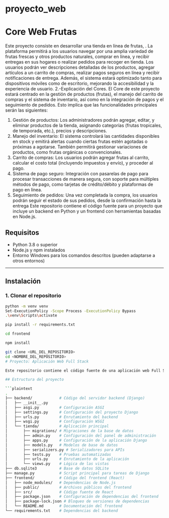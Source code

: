 # proyecto_web

# Core Web Frutas
Este proyecto consiste en desarrollar una tienda en línea de frutas, . La plataforma
permitirá a los usuarios navegar por una amplia variedad de frutas frescas y otros
productos naturales, comprar en línea, y recibir entregas en sus hogares o realizar
pedidos para recoger en tienda. Los usuarios podrán ver descripciones detalladas de
los productos, agregar artículos a un carrito de compras, realizar pagos seguros en línea
y recibir notificaciones de entrega. Además, el sistema estará optimizado tanto para
dispositivos móviles como de escritorio, mejorando la accesibilidad y la experiencia de
usuario.
2.-Explicación del Cores.
El Core de este proyecto estará centrado en la gestión de productos (frutas), el manejo
del carrito de compras y el sistema de inventario, así como en la integración de pagos y
el seguimiento de pedidos. Esto implica que las funcionalidades principales serán las
siguientes:
1. Gestión de productos: Los administradores podrán agregar, editar, y eliminar
productos de la tienda, asignando categorías (frutas tropicales, de temporada,
etc.), precios y descripciones.
2. Manejo del inventario: El sistema controlará las cantidades disponibles en
stock y emitirá alertas cuando ciertas frutas estén agotadas o próximas a
agotarse. También permitirá gestionar variaciones de productos, como frutas
orgánicas o convencionales.
3. Carrito de compras: Los usuarios podrán agregar frutas al carrito, calcular el
costo total (incluyendo impuestos y envío), y proceder al pago.
4. Sistema de pago seguro: Integración con pasarelas de pago para procesar
transacciones de manera segura, con soporte para múltiples métodos de pago,
como tarjetas de crédito/débito y plataformas de pago en línea.
5. Seguimiento de pedidos: Una vez completada la compra, los usuarios podrán
seguir el estado de sus pedidos, desde la confirmación hasta la entrega
Este repositorio contiene el código fuente para un proyecto que incluye un backend en Python y un frontend con herramientas basadas en Node.js.

## Requisitos

- Python 3.8 o superior
- Node.js y npm instalados
- Entorno Windows para los comandos descritos (pueden adaptarse a otros entornos)

---

## Instalación

### 1. Clonar el repositorio
```bash
python -m venv venv
Set-ExecutionPolicy -Scope Process -ExecutionPolicy Bypass
.\venv\Scripts\activate

pip install -r requirements.txt

cd frontend

npm install

git clone <URL_DEL_REPOSITORIO>
cd <NOMBRE_DEL_REPOSITORIO>
# Proyecto: Aplicación Web Full Stack

Este repositorio contiene el código fuente de una aplicación web Full Stack con un backend desarrollado en Django y un frontend basado en React (Node.js). 

## Estructura del proyecto

```plaintext
.
├── backend/            # Código del servidor backend (Django)
│   ├── __init__.py
│   ├── asgi.py         # Configuración ASGI
│   ├── settings.py     # Configuración del proyecto Django
│   ├── urls.py         # Enrutamiento del backend
│   ├── wsgi.py         # Configuración WSGI
│   └── tienda/         # Aplicación principal
│       ├── migrations/ # Migraciones de la base de datos
│       ├── admin.py    # Configuración del panel de administración
│       ├── apps.py     # Configuración de la aplicación Django
│       ├── models.py   # Modelos de base de datos
│       ├── serializers.py # Serializadores para APIs
│       ├── tests.py    # Pruebas automatizadas
│       ├── urls.py     # Enrutamiento de la aplicación
│       └── views.py    # Lógica de las vistas
├── db.sqlite3          # Base de datos SQLite
├── manage.py           # Script principal para tareas de Django
├── frontend/           # Código del frontend (React)
│   ├── node_modules/   # Dependencias de Node.js
│   ├── public/         # Archivos públicos del frontend
│   ├── src/            # Código fuente de React
│   ├── package.json    # Configuración de dependencias del frontend
│   ├── package-lock.json # Bloqueo de versiones de dependencias
│   └── README.md       # Documentación del frontend
└── requirements.txt    # Dependencias del backend

